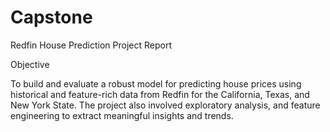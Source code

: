 # Capstone
Redfin House Prediction Project Report

Objective

To build and evaluate a robust model for predicting house prices using historical and feature-rich data from Redfin for the California, Texas, and New York State. The project also involved exploratory analysis, and feature engineering to extract meaningful insights and trends.
